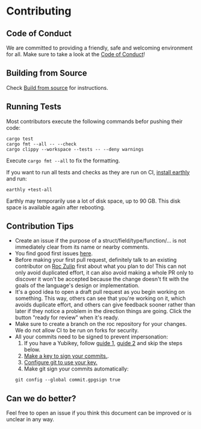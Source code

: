 # Contributing

## Code of Conduct

We are committed to providing a friendly, safe and welcoming environment for all. Make sure to take a look at the [Code of Conduct](CodeOfConduct.md)!

## Building from Source

Check [Build from source](BUILDING_FROM_SOURCE.md) for instructions.

## Running Tests

Most contributors execute the following commands befor pushing their code:
```
cargo test
cargo fmt --all -- --check
cargo clippy --workspace --tests -- --deny warnings
```
Execute `cargo fmt --all` to fix the formatting.

If you want to run all tests and checks as they are run on CI, [install earthly](https://earthly.dev/get-earthly) and run:
```
earthly +test-all
```

Earthly may temporarily use a lot of disk space, up to 90 GB. This disk space is available again after rebooting.

## Contribution Tips

- Create an issue if the purpose of a struct/field/type/function/... is not immediately clear from its name or nearby comments.
- You find good first issues [here](https://github.com/roc-lang/roc/issues?q=is%3Aopen+is%3Aissue+label%3A%22good+first+issue%22).
- Before making your first pull request, definitely talk to an existing contributor on [Roc Zulip](https://roc.zulipchat.com) first about what you plan to do! This can not only avoid duplicated effort, it can also avoid making a whole PR only to discover it won't be accepted because the change doesn't fit with the goals of the language's design or implementation.
- It's a good idea to open a draft pull request as you begin working on something. This way, others can see that you're working on it, which avoids duplicate effort, and others can give feedback sooner rather than later if they notice a problem in the direction things are going. Click the button "ready for review" when it's ready.
- Make sure to create a branch on the roc repository for your changes. We do not allow CI to be run on forks for security.
- All your commits need to be signed to prevent impersonation:
  1. If you have a Yubikey, follow [guide 1](https://dev.to/paulmicheli/using-your-yubikey-to-get-started-with-gpg-3h4k), [guide 2](https://dev.to/paulmicheli/using-your-yubikey-for-signed-git-commits-4l73) and skip the steps below.
  2. [Make a key to sign your commits.](https://docs.github.com/en/authentication/managing-commit-signature-verification/generating-a-new-gpg-key).
  3. [Configure git to use your key.](https://docs.github.com/en/authentication/managing-commit-signature-verification/telling-git-about-your-signing-key)
  4. Make git sign your commits automatically:
   ```
   git config --global commit.gpgsign true
   ```

## Can we do better?

Feel free to open an issue if you think this document can be improved or is unclear in any way.
